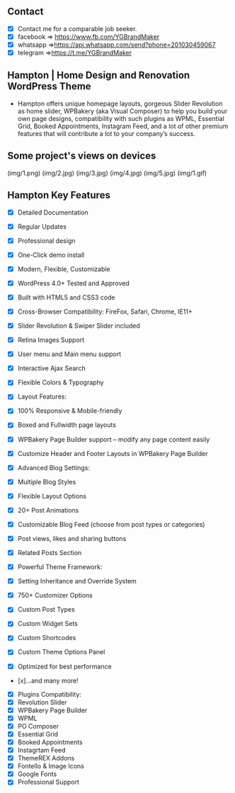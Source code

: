 
## Contact 

- [x] Contact me for a comparable job seeker.
- [x] facebook => https://www.fb.com/YGBrandMaker
- [x] whatsapp =>https://api.whatsapp.com/send?phone=201030459067
- [x] telegram =>https://t.me/YGBrandMaker

## Hampton | Home Design and Renovation WordPress Theme

- Hampton offers unique homepage layouts, gorgeous Slider Revolution as home slider, WPBakery (aka Visual Composer) to help you build your own page designs, compatibility with such plugins as WPML, Essential Grid, Booked Appointments, Instagram Feed, and a lot of other premium features that will contribute a lot to your company’s success.


## Some project's views on devices

(img/1.png)
(img/2.jpg)
(img/3.jpg)
(img/4.jpg)
(img/5.jpg)
(img/1.gif)

## Hampton Key Features

- [x] Detailed Documentation
- [x] Regular Updates

- [x] Professional design
- [x] One-Click demo install
- [x] Modern, Flexible, Customizable
- [x] WordPress 4.0+ Tested and Approved
- [x] Built with HTML5 and CSS3 code
- [x] Cross-Browser Compatibility: FireFox, Safari, Chrome, IE11+
- [x] Slider Revolution & Swiper Slider included
- [x] Retina Images Support
- [x] User menu and Main menu support
- [x] Interactive Ajax Search
- [x] Flexible Colors & Typography
- [x] Layout Features:
- [x] 100% Responsive & Mobile-friendly
- [x] Boxed and Fullwidth page layouts
- [x] WPBakery Page Builder support – modify any page content easily
- [x] Customize Header and Footer Layouts in WPBakery Page Builder
- [x] Advanced Blog Settings:
- [x] Multiple Blog Styles
- [x] Flexible Layout Options
- [x] 20+ Post Animations
- [x] Customizable Blog Feed (choose from post types or categories)
- [x] Post views, likes and sharing buttons
- [x] Related Posts Section
- [x] Powerful Theme Framework:
- [x] Setting Inheritance and Override System
- [x] 750+ Customizer Options
- [x] Custom Post Types
- [x] Custom Widget Sets
- [x] Custom Shortcodes
- [x] Custom Theme Options Panel
- [x] Optimized for best performance
- [x]...and many more!
- [x] Plugins Compatibility:
- [x] Revolution Slider
- [x] WPBakery Page Builder
- [x] WPML
- [x] PO Composer
- [x] Essential Grid
- [x] Booked Appointments
- [x] Instagrtam Feed
- [x] ThemeREX Addons
- [x] Fontello & Image Icons
- [x] Google Fonts
- [x] Professional Support
